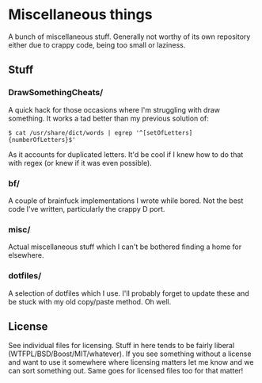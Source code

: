 # Miscellaneous things

A bunch of miscellaneous stuff. Generally not worthy of its own repository either due to crappy code, being too small or laziness.

## Stuff

### DrawSomethingCheats/

A quick hack for those occasions where I'm struggling with draw something. It works a tad better than my previous solution of:

    $ cat /usr/share/dict/words | egrep '^[setOfLetters]{numberOfLetters}$'

As it accounts for duplicated letters. It'd be cool if I knew how to do that with regex (or knew if it was even possible).

### bf/

A couple of brainfuck implementations I wrote while bored. Not the best code I've written, particularly the crappy D port.

### misc/

Actual miscellaneous stuff which I can't be bothered finding a home for elsewhere.

### dotfiles/

A selection of dotfiles which I use. I'll probably forget to update these and be stuck with my old copy/paste method. Oh well.

## License

See individual files for licensing. Stuff in here tends to be fairly liberal (WTFPL/BSD/Boost/MIT/whatever). If you see something without a license and want to use it somewhere where licensing matters let me know and we can sort something out. Same goes for licensed files too for that matter!
